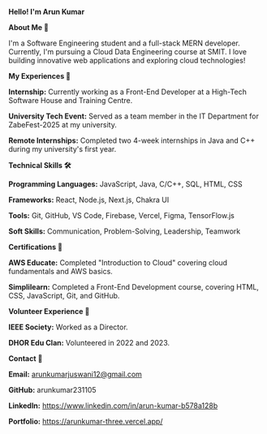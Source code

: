 **Hello! I'm Arun Kumar**

**About Me 👋**

I'm a Software Engineering student and a full-stack MERN developer. Currently, I'm pursuing a Cloud Data Engineering course at SMIT. I love building innovative web applications and exploring cloud technologies!

**My Experiences 🌟**

**Internship:** Currently working as a Front-End Developer at a High-Tech Software House and Training Centre.

**University Tech Event:** Served as a team member in the IT Department for ZabeFest-2025 at my university.

**Remote Internships:** Completed two 4-week internships in Java and C++ during my university's first year.

**Technical Skills 🛠️**

**Programming Languages:** JavaScript, Java, C/C++, SQL, HTML, CSS

**Frameworks:** React, Node.js, Next.js, Chakra UI

**Tools:** Git, GitHub, VS Code, Firebase, Vercel, Figma, TensorFlow.js

**Soft Skills:** Communication, Problem-Solving, Leadership, Teamwork

**Certifications 📜**

**AWS Educate:** Completed "Introduction to Cloud" covering cloud fundamentals and AWS basics.

**Simplilearn:** Completed a Front-End Development course, covering HTML, CSS, JavaScript, Git, and GitHub.

**Volunteer Experience 🤝**

**IEEE Society:** Worked as a Director.

**DHOR Edu Clan:** Volunteered in 2022 and 2023.

**Contact 📧**

**Email:** arunkumarjuswani12@gmail.com 

**GitHub:** arunkumar231105

**LinkedIn:** https://www.linkedin.com/in/arun-kumar-b578a128b

**Portfolio:** https://arunkumar-three.vercel.app/



